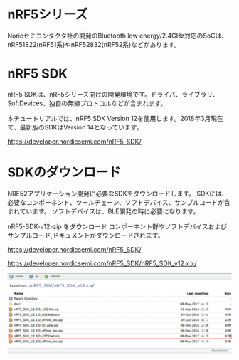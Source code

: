 # nRF5シリーズ

Noricセミコンダクタ社の開発のBluetooth low energy/2.4GHz対応のSoCは、nRF51822(nRF51系)やnRF52832(nRF52系)などがあります。

# nRF5 SDK

nRF5 SDKは、nRF5シリーズ向けの開発環境です。ドライバ、ライブラリ、SoftDevices、独自の無線プロトコルなどが含まれます。

本チュートリアルでは、nRF5 SDK Version 12を使用します。2018年3月現在で、最新版のSDKはVersion 14となっています。

https://developer.nordicsemi.com/nRF5_SDK/

# SDKのダウンロード

NRF52アプリケーション開発に必要なSDKをダウンロードします。
SDKには、必要なコンポーネント、ツールチェーン、ソフトデバイス、サンプルコードが含まれています。
ソフトデバイスは、BLE開発の時に必要になります。

nRF5-SDK-v12-zip をダウンロード
コンポーネント群やソフトデバイスおよびサンプルコード,ドキュメントがダウンロードされます。

https://developer.nordicsemi.com/nRF5_SDK/

https://developer.nordicsemi.com/nRF5_SDK/nRF5_SDK_v12.x.x/

![](/img/keil/nrf5_sdk.png)
